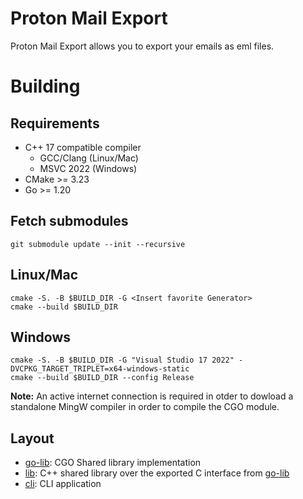# Proton Mail Export

Proton Mail Export allows you to export your emails as eml files.

# Building

## Requirements
* C++ 17 compatible compiler
  * GCC/Clang (Linux/Mac)
  * MSVC 2022 (Windows)
* CMake >= 3.23
* Go >= 1.20

## Fetch submodules

```
git submodule update --init --recursive
```

## Linux/Mac

```
cmake -S. -B $BUILD_DIR -G <Insert favorite Generator>
cmake --build $BUILD_DIR
```

## Windows

```
cmake -S. -B $BUILD_DIR -G "Visual Studio 17 2022" -DVCPKG_TARGET_TRIPLET=x64-windows-static
cmake --build $BUILD_DIR --config Release
```

**Note:** An active internet connection is required in otder to dowload a standalone MingW compiler in order to compile
the CGO module.

## Layout

* [go-lib](go-lib): CGO Shared library implementation
* [lib](lib): C++ shared library over the exported C interface from [go-lib](go-lib)
* [cli](cli): CLI application
